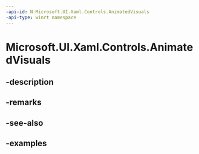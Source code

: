 ```yaml
---
-api-id: N:Microsoft.UI.Xaml.Controls.AnimatedVisuals
-api-type: winrt namespace
---
```


# Microsoft.UI.Xaml.Controls.AnimatedVisuals



## -description

## -remarks

## -see-also

## -examples


